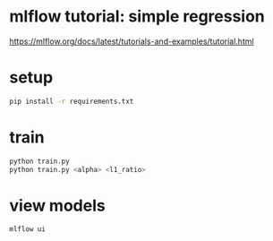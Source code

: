 # mlflow tutorial: simple regression

https://mlflow.org/docs/latest/tutorials-and-examples/tutorial.html

# setup

```sh
pip install -r requirements.txt
```

# train

```sh
python train.py
python train.py <alpha> <l1_ratio>
```


# view models

```sh
mlflow ui
```
